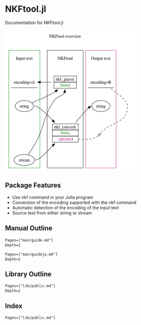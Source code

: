 # NKFtool.jl

Documentation for NKFtool.jl

![NKF-overview](NKFtool-overview.png)


## Package Features

* Use nkf command in your Julia program
* Conversion of the encoding supported with the nkf command
* Automatic detection of the encoding of the input text
* Source text from either string or stream

## Manual Outline

```@contents
Pages=["man/guide.md"]
Depth=2
```

```@contents
Pages=["man/guideja.md"]
Depth=2
```

## Library Outline

```@contents
Pages=["lib/public.md"]
Depth=2
```

## Index

```@index
Pages=["lib/public.md"]
```
